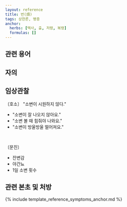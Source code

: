 ```yaml
---
layout: reference
title: 번(煩)
tags: 상한론, 병증
anchor:
  herbs: [택사, 출, 저령, 복령]
  formulas: []
---
```


## 관련 용어



## 자의



## 임상관찰

〔호소〕 "소변이 시원하지 않다."

* "소변이 잘 나오지 않아요."
* "소변 볼 때 힘줘야 나와요."
* "소변이 방울방울 떨어져요."

<br>

〔문진〕

* 잔변감
* 야간뇨
* 1일 소변 횟수



## 관련 본초 및 처방


{% include template_reference_symptoms_anchor.md %}
